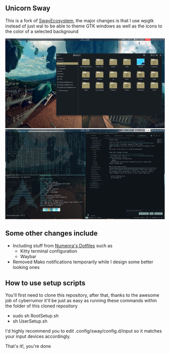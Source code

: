 Unicorn Sway
--------------------------------------------------
This is a fork of [SwayEcosystem](https://github.com/cyberrumor/SwayEcosystem), the major changes is that I use
wpgtk instead of just wal to be able to theme GTK windows as well as
the icons to the color of a selected background

<img src="/home/dani9oo/screenshot.png">

<img src="/home/dani9oo/screenshot1.png">

Some other changes include
--------------------------------------------------
- Including stuff from [Numenra's Dotfiles](https://gitlab.com/numenra/dotfiles) such as
  - Kitty terminal configuration
  - Waybar
- Removed Mako notifications temporarily while I design some better looking ones

How to use setup scripts
--------------------------------------------------
You'll first need to clone this repository, after that, thanks to the awesome job of cyberrumor it'll be just as easy as running these commands within the folder of this cloned repository

- sudo sh RootSetup.sh
- sh UserSetup.sh

I'd highly recommend you to edit .config/sway/config.d/input so it matches your input devices accordingly.

That's it!, you're done 
